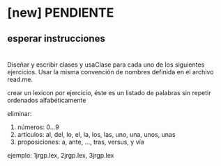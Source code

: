 # [new] PENDIENTE 
## esperar instrucciones
#
#
#
Diseñar y escribir clases y usaClase para cada uno de los siguientes ejercicios.
Usar la misma convención de nombres definida en el archivo read.me.

crear un lexicon por ejercicio, 
éste es un listado de palabras sin repetir ordenados alfabéticamente

eliminar:
1. números: 0...9
2. artículos: al, del, lo, el, la, los, las, uno, una, unos, unas
3. proposiciones: a, ante, ..., tras, versus, y vía

ejemplo: 
1jrgp.lex, 
2jrgp.lex, 
3jrgp.lex


